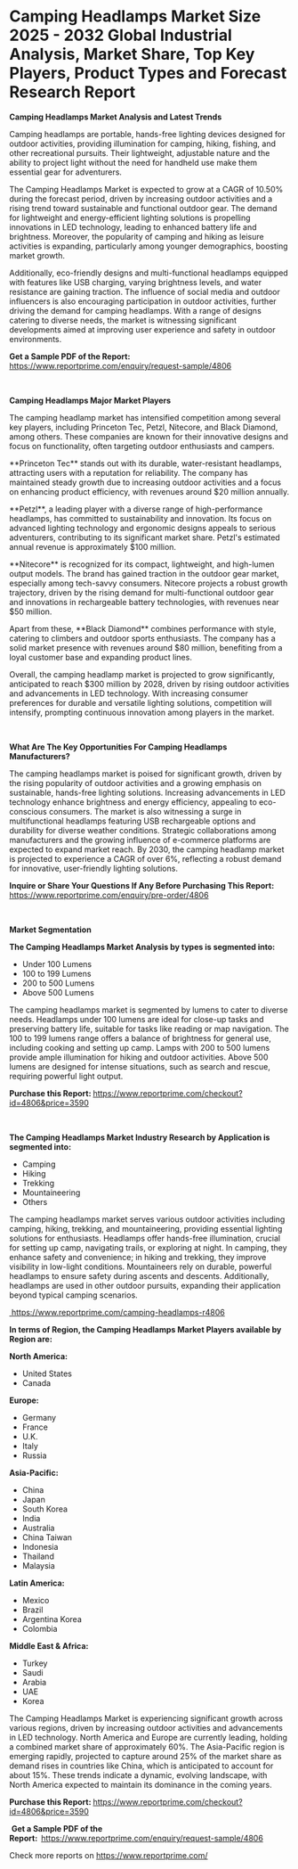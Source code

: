<p><h1>Camping Headlamps Market Size 2025 - 2032 Global Industrial Analysis, Market Share, Top Key Players, Product Types and Forecast Research Report</h1></p><p><strong>Camping Headlamps Market Analysis and Latest Trends</strong></p>
<p><p>Camping headlamps are portable, hands-free lighting devices designed for outdoor activities, providing illumination for camping, hiking, fishing, and other recreational pursuits. Their lightweight, adjustable nature and the ability to project light without the need for handheld use make them essential gear for adventurers.</p><p>The Camping Headlamps Market is expected to grow at a CAGR of 10.50% during the forecast period, driven by increasing outdoor activities and a rising trend toward sustainable and functional outdoor gear. The demand for lightweight and energy-efficient lighting solutions is propelling innovations in LED technology, leading to enhanced battery life and brightness. Moreover, the popularity of camping and hiking as leisure activities is expanding, particularly among younger demographics, boosting market growth.</p><p>Additionally, eco-friendly designs and multi-functional headlamps equipped with features like USB charging, varying brightness levels, and water resistance are gaining traction. The influence of social media and outdoor influencers is also encouraging participation in outdoor activities, further driving the demand for camping headlamps. With a range of designs catering to diverse needs, the market is witnessing significant developments aimed at improving user experience and safety in outdoor environments.</p></p>
<p><strong>Get a Sample PDF of the Report:&nbsp;</strong> <a href="https://www.reportprime.com/enquiry/request-sample/4806?utm_campaign=3385&utm_medium=2&utm_source=Github&utm_content=ia&utm_term=19032025&utm_id=camping-headlamps">https://www.reportprime.com/enquiry/request-sample/4806</a></p>
<p>&nbsp;</p>
<p><strong>Camping Headlamps Major Market Players</strong></p>
<p><p>The camping headlamp market has intensified competition among several key players, including Princeton Tec, Petzl, Nitecore, and Black Diamond, among others. These companies are known for their innovative designs and focus on functionality, often targeting outdoor enthusiasts and campers.</p><p>**Princeton Tec** stands out with its durable, water-resistant headlamps, attracting users with a reputation for reliability. The company has maintained steady growth due to increasing outdoor activities and a focus on enhancing product efficiency, with revenues around $20 million annually.</p><p>**Petzl**, a leading player with a diverse range of high-performance headlamps, has committed to sustainability and innovation. Its focus on advanced lighting technology and ergonomic designs appeals to serious adventurers, contributing to its significant market share. Petzl's estimated annual revenue is approximately $100 million.</p><p>**Nitecore** is recognized for its compact, lightweight, and high-lumen output models. The brand has gained traction in the outdoor gear market, especially among tech-savvy consumers. Nitecore projects a robust growth trajectory, driven by the rising demand for multi-functional outdoor gear and innovations in rechargeable battery technologies, with revenues near $50 million.</p><p>Apart from these, **Black Diamond** combines performance with style, catering to climbers and outdoor sports enthusiasts. The company has a solid market presence with revenues around $80 million, benefiting from a loyal customer base and expanding product lines.</p><p>Overall, the camping headlamp market is projected to grow significantly, anticipated to reach $300 million by 2028, driven by rising outdoor activities and advancements in LED technology. With increasing consumer preferences for durable and versatile lighting solutions, competition will intensify, prompting continuous innovation among players in the market.</p></p>
<p>&nbsp;</p>
<p><strong>What Are The Key Opportunities For Camping Headlamps Manufacturers?</strong></p>
<p><p>The camping headlamps market is poised for significant growth, driven by the rising popularity of outdoor activities and a growing emphasis on sustainable, hands-free lighting solutions. Increasing advancements in LED technology enhance brightness and energy efficiency, appealing to eco-conscious consumers. The market is also witnessing a surge in multifunctional headlamps featuring USB rechargeable options and durability for diverse weather conditions. Strategic collaborations among manufacturers and the growing influence of e-commerce platforms are expected to expand market reach. By 2030, the camping headlamp market is projected to experience a CAGR of over 6%, reflecting a robust demand for innovative, user-friendly lighting solutions.</p></p>
<p><strong>Inquire or Share Your Questions If Any Before Purchasing This Report:</strong> <a href="https://www.reportprime.com/enquiry/pre-order/4806?utm_campaign=3385&utm_medium=2&utm_source=Github&utm_content=ia&utm_term=19032025&utm_id=camping-headlamps">https://www.reportprime.com/enquiry/pre-order/4806</a></p>
<p>&nbsp;</p>
<p><strong>Market Segmentation</strong></p>
<p><strong>The Camping Headlamps Market Analysis by types is segmented into:</strong></p>
<p><ul><li>Under 100 Lumens</li><li>100 to 199 Lumens</li><li>200 to 500 Lumens</li><li>Above 500 Lumens</li></ul></p>
<p><p>The camping headlamps market is segmented by lumens to cater to diverse needs. Headlamps under 100 lumens are ideal for close-up tasks and preserving battery life, suitable for tasks like reading or map navigation. The 100 to 199 lumens range offers a balance of brightness for general use, including cooking and setting up camp. Lamps with 200 to 500 lumens provide ample illumination for hiking and outdoor activities. Above 500 lumens are designed for intense situations, such as search and rescue, requiring powerful light output.</p></p>
<p><strong>Purchase this Report:&nbsp;</strong><a href="https://www.reportprime.com/checkout?id=4806&price=3590&utm_campaign=3385&utm_medium=2&utm_source=Github&utm_content=ia&utm_term=19032025&utm_id=camping-headlamps">https://www.reportprime.com/checkout?id=4806&price=3590</a></p>
<p>&nbsp;</p>
<p><strong>The Camping Headlamps Market Industry Research by Application is segmented into:</strong></p>
<p><ul><li>Camping</li><li>Hiking</li><li>Trekking</li><li>Mountaineering</li><li>Others</li></ul></p>
<p><p>The camping headlamps market serves various outdoor activities including camping, hiking, trekking, and mountaineering, providing essential lighting solutions for enthusiasts. Headlamps offer hands-free illumination, crucial for setting up camp, navigating trails, or exploring at night. In camping, they enhance safety and convenience; in hiking and trekking, they improve visibility in low-light conditions. Mountaineers rely on durable, powerful headlamps to ensure safety during ascents and descents. Additionally, headlamps are used in other outdoor pursuits, expanding their application beyond typical camping scenarios.</p></p>
<p><a href="https://www.reportprime.com/camping-headlamps-r4806?utm_campaign=3385&utm_medium=2&utm_source=Github&utm_content=ia&utm_term=19032025&utm_id=camping-headlamps">&nbsp;https://www.reportprime.com/camping-headlamps-r4806</a></p>
<p><strong>In terms of Region, the Camping Headlamps Market Players available by Region are:</strong></p>
<p>
    <p> <strong> North America: </strong>
        <ul>
            <li>United States</li>
            <li>Canada</li>
        </ul>
        </p> 
    <p> <strong> Europe: </strong>
        <ul>
            <li>Germany</li>
            <li>France</li>
            <li>U.K.</li>
            <li>Italy</li>
            <li>Russia</li>
        </ul>
        </p> 
    <p> <strong> Asia-Pacific: </strong>
        <ul>
            <li>China</li>
            <li>Japan</li>
            <li>South Korea</li>
            <li>India</li>
            <li>Australia</li>
            <li>China Taiwan</li>
            <li>Indonesia</li>
            <li>Thailand</li>
            <li>Malaysia</li>
        </ul>
        </p> 
    <p> <strong> Latin America: </strong>
        <ul>
            <li>Mexico</li>
            <li>Brazil</li>
            <li>Argentina Korea</li>
            <li>Colombia</li>
        </ul>
        </p> 
    <p> <strong> Middle East & Africa: </strong>
        <ul>
            <li>Turkey</li>
            <li>Saudi</li>
            <li>Arabia</li>
            <li>UAE</li>
            <li>Korea</li>
        </ul>
    </p>
    </p>
<p><p>The Camping Headlamps Market is experiencing significant growth across various regions, driven by increasing outdoor activities and advancements in LED technology. North America and Europe are currently leading, holding a combined market share of approximately 60%. The Asia-Pacific region is emerging rapidly, projected to capture around 25% of the market share as demand rises in countries like China, which is anticipated to account for about 15%. These trends indicate a dynamic, evolving landscape, with North America expected to maintain its dominance in the coming years.</p></p>
<p><strong>Purchase this Report: </strong><a href="https://www.reportprime.com/checkout?id=4806&price=3590&utm_campaign=3385&utm_medium=2&utm_source=Github&utm_content=ia&utm_term=19032025&utm_id=camping-headlamps">https://www.reportprime.com/checkout?id=4806&price=3590</a></p>
<p>&nbsp;<strong>Get a Sample PDF of the Report:&nbsp;&nbsp;</strong><a href="https://www.reportprime.com/enquiry/request-sample/4806?utm_campaign=3385&utm_medium=2&utm_source=Github&utm_content=ia&utm_term=19032025&utm_id=camping-headlamps">https://www.reportprime.com/enquiry/request-sample/4806</a></p>
<p><strong></strong></p>
<p>Check more reports on <a href="https://www.reportprime.com/?utm_campaign=3385&utm_medium=2&utm_source=Github&utm_content=ia&utm_term=19032025&utm_id=camping-headlamps">https://www.reportprime.com/</a></p>
